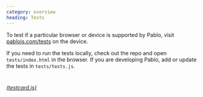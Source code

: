 ```yaml
--- 
category: overview
heading: Tests
---
```


To test if a particular browser or device is supported by Pablo, visit [pablojs.com/tests][tests] on the device.

If you need to run the tests locally, check out the repo and open `tests/index.html` in the browser. If you are developing Pablo, add or update the tests in `tests/tests.js`.


<!-- Testcard demo -->
<div id="testcard" style="margin-top:40px">
    <script>
        // Load testcard script on DOM ready
        if (document.addEventListener){
            document.addEventListener('DOMContentLoaded', function(){
                var script = document.createElement('script');
                document.body.appendChild(script);
                script.src = 'https://raw.github.com/dharmafly/pablo/master/examples/testcard/testcard.js';
            }, false);
        }
    </script>
</div>

[_(testcard.js)_](https://github.com/dharmafly/pablo/blob/master/examples/testcard/testcard.js)


[tests]: http://pablojs.com/tests
[build]: #build-process